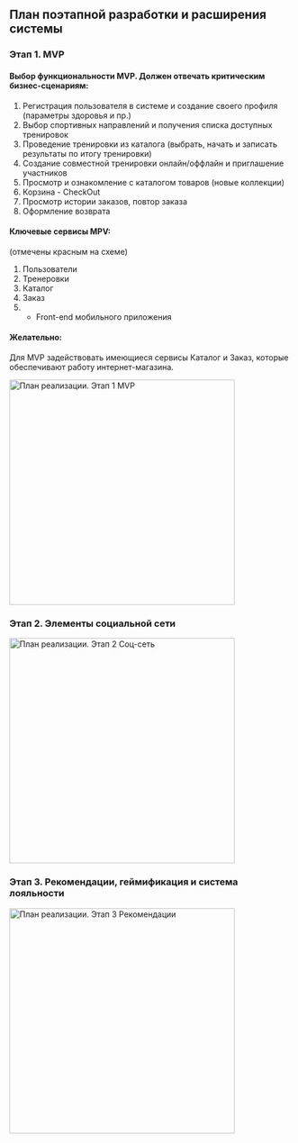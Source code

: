 ## План поэтапной разработки и расширения системы

### Этап 1. MVP
#### Выбор функциональности MVP. Должен отвечать критическим бизнес-сценариям: 
1) Регистрация пользователя в системе и создание своего профиля (параметры здоровья и пр.)
2) Выбор спортивных направлений и получения списка доступных тренировок
3) Проведение тренировки из каталога (выбрать,  начать и записать результаты по итогу тренировки)
4) Создание совместной тренировки онлайн/оффлайн и приглашение участников
5) Просмотр и ознакомление с каталогом товаров (новые коллекции)
6) Корзина - CheckOut
7) Просмотр истории заказов, повтор заказа
8) Оформление возврата

#### Ключевые сервисы MPV: 
(отмечены красным на схеме) 
1) Пользователи
2) Тренеровки
3) Каталог 
4) Заказ
5) + Front-end мобильного приложения

#### Желательно: 
Для MVP задействовать имеющиеся сервисы Каталог и Заказ, которые обеспечивают работу интернет-магазина. 

<image src="/images/План реализации. Этап 1 MVP.png" alt="План реализации. Этап 1 MVP" width="400">


### Этап 2. Элементы социальной сети

<image src="/images/План реализации. Этап 2 Соц-сеть.png" alt="План реализации. Этап 2 Соц-сеть" width="400">


### Этап 3. Рекомендации, геймификация и система лояльности

<image src="/images/План реализации. Этап 3 Рекомендации.png" alt="План реализации. Этап 3 Рекомендации" width="400">
